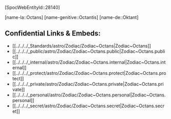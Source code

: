 ﻿---
confidential: public
isDeleted: false
isReadOnly: false
tags:
- astro/Zodiac
type: Zodiac
---

[SpocWebEntityId::28140]



[name-la::Octans]
[name-genitive::Octantis]
[name-de::Oktant]


## Confidential Links & Embeds: 
- [[../../../_Standards/astro/Zodiac/Zodiac~Octans|Zodiac~Octans]] 
- [[../../../_public/astro/Zodiac/Zodiac~Octans.public|Zodiac~Octans.public]] 
- [[../../../_internal/astro/Zodiac/Zodiac~Octans.internal|Zodiac~Octans.internal]] 
- [[../../../_protect/astro/Zodiac/Zodiac~Octans.protect|Zodiac~Octans.protect]] 
- [[../../../_private/astro/Zodiac/Zodiac~Octans.private|Zodiac~Octans.private]] 
- [[../../../_personal/astro/Zodiac/Zodiac~Octans.personal|Zodiac~Octans.personal]] 
- [[../../../_secret/astro/Zodiac/Zodiac~Octans.secret|Zodiac~Octans.secret]] 
